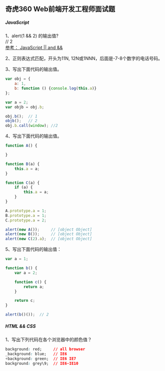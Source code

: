 ## 奇虎360 Web前端开发工程师面试题


##### JavaScript
1、alert(1 && 2) 的输出值? <br>
// 2  <br>
[参考： JavaScript || and &&](https://github.com/ulfeng/blog/blob/master/2016/03/JavaScript%20逻辑运算符.md) <br>

2、正则表达式匹配，开头为11N, 12N或1NNN，后面是-7-8个数字的电话号码。 <br>


3、写出下面代码的输出值。
```javascript
var obj = {
    a: 1,
    b: function () {console.log(this.a)}
};

var a = 2;
var objb = obj.b;

obj.b();  // 1
objb();   // 2
obj.b.call(window); //2
```

4、写出下面代码的输出值。
```javascript
function A() {

}

function B(a) {
    this.a = a;
}

function C(a) {
    if (a) {
        this.a = a;
    }
}

A.prototype.a = 1;
B.prototype.a = 1;
C.prototype.a = 2;

alert(new A());     // [object Object]
alert(new B());     // [object Object]
alert(new C(2).a);  // [object Object]

```

5、写出下面代码的输出值：
```javascript
var a = 1;

function b() {
    var a = 2;

    function c() {
        return a;
    }

    return c;
}

alert(b()());  // 2
```

##### HTML && CSS
1、写出下列代码在各个浏览器中的颜色值？
```css
background: red;     // all browser
_background: blue;   // IE6
+background: green;  // IE6 IE7
background: grey\9;  // IE6-IE10
```

